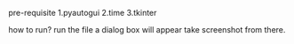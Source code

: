 pre-requisite
1.pyautogui
2.time
3.tkinter

how to run?
run the file a dialog box will appear take screenshot from there.
